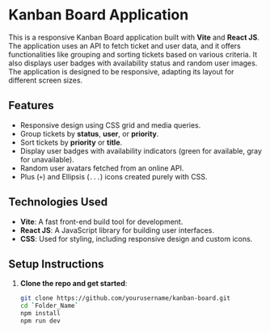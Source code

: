 # Kanban Board Application

This is a responsive Kanban Board application built with **Vite** and **React JS**. The application uses an API to fetch ticket and user data, and it offers functionalities like grouping and sorting tickets based on various criteria. It also displays user badges with availability status and random user images. The application is designed to be responsive, adapting its layout for different screen sizes.

## Features

- Responsive design using CSS grid and media queries.
- Group tickets by **status**, **user**, or **priority**.
- Sort tickets by **priority** or **title**.
- Display user badges with availability indicators (green for available, gray for unavailable).
- Random user avatars fetched from an online API.
- Plus (`+`) and Ellipsis (`...`) icons created purely with CSS.

## Technologies Used

- **Vite**: A fast front-end build tool for development.
- **React JS**: A JavaScript library for building user interfaces.
- **CSS**: Used for styling, including responsive design and custom icons.

## Setup Instructions

1. **Clone the repo and get started**:
   ```bash
   git clone https://github.com/yourusername/kanban-board.git
   cd `Folder_Name`
   npm install
   npm run dev
   ```
